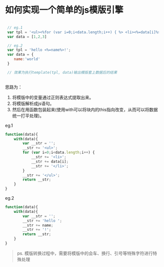# 如何实现一个简单的js模版引擎


```javascript

 // eg.1
 var tpl = '<ul><%for (var i=0;i<data.length;i++) { %> <li><%=data[i]%></li> <% } %> </ul>'
 var data = [1,2,3]

 // eg.2
 var tpl = 'hello <%=name%>!';
 var data = {
    name:'world'
 }

 // 效果为执行template(tpl, data)输出模版套上数据后的结果
 
```


思路为：
1. 将模版中的变量通过正则表达式提取出来。
2. 将模版解析成js语句。
3. 然后在用函数包装起来(使用with可以将块内的this指向改变，从而可以将数据统一打平处理)。


eg.1
```javascript
function(data){
    with(data){
        var __str = '';
        __str += '<ul>';
        for (var i=0;i<data.length;i++) { 
            __str += '<li>';
            __str += data[i];
            __str += '</li>';
        } 
        __str += '</ul>'; 
        return __str;
    }
}
```

eg.2
```javascript
function(data){
    with(data){
        var __str = '';
        __str += 'hello ';
        __str += name; 
        __str += '!';
        return __str;
    }
}
```

> ps. 模版转换过程中，需要将模版中的会车、换行、引号等特殊字符进行特殊处理
